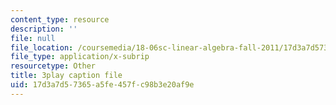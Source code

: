 ```yaml
---
content_type: resource
description: ''
file: null
file_location: /coursemedia/18-06sc-linear-algebra-fall-2011/17d3a7d57365a5fe457fc98b3e20af9e_OZxzHcW663g.srt
file_type: application/x-subrip
resourcetype: Other
title: 3play caption file
uid: 17d3a7d5-7365-a5fe-457f-c98b3e20af9e
---
```

